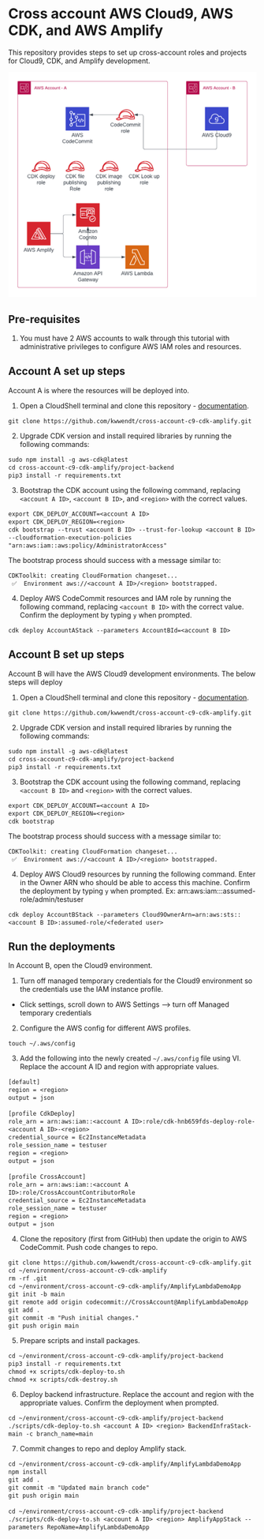 # Cross account AWS Cloud9, AWS CDK, and AWS Amplify

This repository provides steps to set up cross-account roles and projects for Cloud9, CDK, and Amplify development.

![Architecture diagram](/img/C9-Cross-Account.png)

## Pre-requisites

1. You must have 2 AWS accounts to walk through this tutorial with administrative privileges to configure AWS IAM roles and resources.

## Account A set up steps

Account A is where the resources will be deployed into.

1. Open a CloudShell terminal and clone this repository - [documentation](https://docs.aws.amazon.com/cloudshell/latest/userguide/getting-started.html).

```
git clone https://github.com/kwwendt/cross-account-c9-cdk-amplify.git
```

2. Upgrade CDK version and install required libraries by running the following commands:

```
sudo npm install -g aws-cdk@latest
cd cross-account-c9-cdk-amplify/project-backend
pip3 install -r requirements.txt
```

3. Bootstrap the CDK account using the following command, replacing `<account A ID>`, `<account B ID>`, and `<region>` with the correct values.

```
export CDK_DEPLOY_ACCOUNT=<account A ID>
export CDK_DEPLOY_REGION=<region>
cdk bootstrap --trust <account B ID> --trust-for-lookup <account B ID> --cloudformation-execution-policies "arn:aws:iam::aws:policy/AdministratorAccess"
```

The bootstrap process should success with a message similar to:
```
CDKToolkit: creating CloudFormation changeset...
 ✅  Environment aws://<account A ID>/<region> bootstrapped.
```

4. Deploy AWS CodeCommit resources and IAM role by running the following command, replacing `<account B ID>` with the correct value. Confirm the deployment by typing `y` when prompted.

```
cdk deploy AccountAStack --parameters AccountBId=<account B ID>
```

## Account B set up steps

Account B will have the AWS Cloud9 development environments. The below steps will deploy 

1. Open a CloudShell terminal and clone this repository - [documentation](https://docs.aws.amazon.com/cloudshell/latest/userguide/getting-started.html).

```
git clone https://github.com/kwwendt/cross-account-c9-cdk-amplify.git
```

2. Upgrade CDK version and install required libraries by running the following commands:

```
sudo npm install -g aws-cdk@latest
cd cross-account-c9-cdk-amplify/project-backend
pip3 install -r requirements.txt
```

3. Bootstrap the CDK account using the following command, replacing `<account B ID>` and `<region>` with the correct values.

```
export CDK_DEPLOY_ACCOUNT=<account A ID>
export CDK_DEPLOY_REGION=<region>
cdk bootstrap
```

The bootstrap process should success with a message similar to:

```
CDKToolkit: creating CloudFormation changeset...
 ✅  Environment aws://<account A ID>/<region> bootstrapped.
```

 4. Deploy AWS Cloud9 resources by running the following command. Enter in the Owner ARN who should be able to access this machine. Confirm the deployment by typing `y` when prompted. Ex: arn:aws:iam::<account B ID>:assumed-role/admin/testuser

```
cdk deploy AccountBStack --parameters Cloud9OwnerArn=arn:aws:sts::<account B ID>:assumed-role/<federated user>
```

## Run the deployments

In Account B, open the Cloud9 environment.

1. Turn off managed temporary credentials for the Cloud9 environment so the credentials use the IAM instance profile.
- Click settings, scroll down to AWS Settings --> turn off Managed temporary credentials

2. Configure the AWS config for different AWS profiles.

```
touch ~/.aws/config
```

3. Add the following into the newly created `~/.aws/config` file using VI. Replace the account A ID and region with appropriate values.

```
[default]
region = <region>
output = json

[profile CdkDeploy]
role_arn = arn:aws:iam::<account A ID>:role/cdk-hnb659fds-deploy-role-<account A ID>-<region>
credential_source = Ec2InstanceMetadata
role_session_name = testuser
region = <region>
output = json

[profile CrossAccount]
role_arn = arn:aws:iam::<account A ID>:role/CrossAccountContributorRole
credential_source = Ec2InstanceMetadata
role_session_name = testuser
region = <region>
output = json
```

4. Clone the repository (first from GitHub) then update the origin to AWS CodeCommit. Push code changes to repo.

```
git clone https://github.com/kwwendt/cross-account-c9-cdk-amplify.git
cd ~/environment/cross-account-c9-cdk-amplify
rm -rf .git
cd ~/environment/cross-account-c9-cdk-amplify/AmplifyLambdaDemoApp
git init -b main
git remote add origin codecommit://CrossAccount@AmplifyLambdaDemoApp
git add .
git commit -m "Push initial changes."
git push origin main
```

5. Prepare scripts and install packages.

```
cd ~/environment/cross-account-c9-cdk-amplify/project-backend
pip3 install -r requirements.txt
chmod +x scripts/cdk-deploy-to.sh
chmod +x scripts/cdk-destroy.sh
```

6. Deploy backend infrastructure. Replace the account and region with the appropriate values. Confirm the deployment when prompted.

```
cd ~/environment/cross-account-c9-cdk-amplify/project-backend
./scripts/cdk-deploy-to.sh <account A ID> <region> BackendInfraStack-main -c branch_name=main
```

7. Commit changes to repo and deploy Amplify stack.

```
cd ~/environment/cross-account-c9-cdk-amplify/AmplifyLambdaDemoApp
npm install
git add .
git commit -m "Updated main branch code"
git push origin main

cd ~/environment/cross-account-c9-cdk-amplify/project-backend
./scripts/cdk-deploy-to.sh <account A ID> <region> AmplifyAppStack --parameters RepoName=AmplifyLambdaDemoApp
```